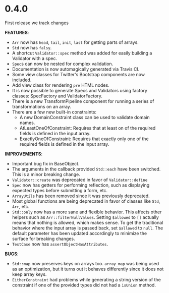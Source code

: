 # 0.4.0

First release we track changes

**FEATURES**:
- `Arr` now has `head`, `tail`, `init`, `last` for getting parts of arrays.
- `Std` now has `falsy`.
- A shortcut `Validator::spec` method was added for easily building a Validator
 with a spec.
- `Spec`s can now be nested for complex validation.
- Documentation is now automagically generated via Travis CI.
- Some view classes for Twitter's Bootstrap components are now included.
- Add view class for rendering `pre` HTML nodes.
- It is now possible to generate Specs and Validators using factory classes:
SpecFactory and ValidatorFactory.
- There is a new TransformPipeline component for running a series of
transformations on an array.
- There are a few new built-in constraints:
    - A new DomainConstraint class can be used to validate domain names.
    - AtLeastOneOfConstraint: Requires that at least on of the required
    fields is defined in the input array.
    - ExactlyOneOfConstraint: Requires that exactly only one of the required
    fields is defined in the input array.

**IMPROVEMENTS**:
- Important bug fix in BaseObject.
- The arguments in the callback provided `Std::each` have been switched. This
 is a minor breaking change.
- `Validator::create` was deprecated in favor of `Validator::define`
- `Spec` now has getters for performing reflection, such as displaying
expected types before submitting a form, etc.
- `ArrayUtils` has been removed since it was previously deprecated.
- Most global functions are being deprecated in favor of classes like `Std`,
 `Arr`, etc.
- `Std::only` now has a more sane and flexible behavior. This affects other
helpers such as `Arr::filterNullValues`. Setting `$allowed` to `[]` actually
means that nothing is allowed, which makes sense. To get the traditional
behavior where the input array is passed back, set `$allowed` to `null`. The
default parameter has been updated accordingly to minimize the surface for
breaking changes.
- `TestCase` now has `assertObjectHasAttributes`.

**BUGS**:
- `Std::map` now preserves keys on arrays too. `array_map` was being used as an
optimization, but it turns out it behaves differently since it does not keep
array keys.
- `EitherConstraint` had problems while generating a string version of the
constraint if one of the provided types did not had a `isUnion` method.
